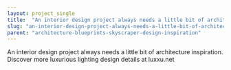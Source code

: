 ```yaml
---
layout: project_single
title:  "An interior design project always needs a little bit of architecture inspiration. Discover more luxurious lighting design details at luxxu.net"
slug: "an-interior-design-project-always-needs-a-little-bit-of-architecture-inspiration-discover-more-luxurious"
parent: "architecture-blueprints-skyscraper-design-inspiration"
---
```

An interior design project always needs a little bit of architecture inspiration. Discover more luxurious lighting design details at luxxu.net